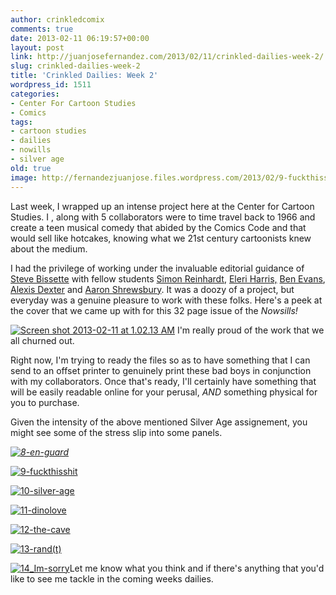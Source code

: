 ```yaml
---
author: crinkledcomix
comments: true
date: 2013-02-11 06:19:57+00:00
layout: post
link: http://juanjosefernandez.com/2013/02/11/crinkled-dailies-week-2/
slug: crinkled-dailies-week-2
title: 'Crinkled Dailies: Week 2'
wordpress_id: 1511
categories:
- Center For Cartoon Studies
- Comics
tags:
- cartoon studies
- dailies
- nowills
- silver age
old: true
image: http://fernandezjuanjose.files.wordpress.com/2013/02/9-fuckthisshit.gif
---
```


Last week, I wrapped up an intense project here at the Center for Cartoon Studies. I , along with 5 collaborators were to time travel back to 1966 and create a teen musical comedy that abided by the Comics Code and that would sell like hotcakes, knowing what we 21st century cartoonists knew about the medium.

I had the privilege of working under the invaluable editorial guidance of [Steve Bissette](http://srbissette.com/) with fellow students [Simon Reinhardt](http://simonmreinhardt.tumblr.com/comics), [Eleri Harris,](http://elerimai.com/) [Ben Evans](http://benkevans.tumblr.com/), [Alexis Dexter](http://lexxidexter.tumblr.com/) and [Aaron Shrewsbury](http://www.comicartfans.com/gallerydetail.asp?gcat=29924). It was a doozy of a project, but everyday was a genuine pleasure to work with these folks. Here's a peek at the cover that we came up with for this 32 page issue of the _Nowsills!_
<!--more-->

[![Screen shot 2013-02-11 at 1.02.13 AM](http://fernandezjuanjose.files.wordpress.com/2013/02/screen-shot-2013-02-11-at-1-02-13-am.png)](http://fernandezjuanjose.files.wordpress.com/2013/02/screen-shot-2013-02-11-at-1-02-13-am.png)
I'm really proud of the work that we all churned out.


Right now, I'm trying to ready the files so as to have something that I can send to an offset printer to genuinely print these bad boys in conjunction with my collaborators. Once that's ready, I'll certainly have something that will be easily readable online for your perusal, _AND_ something physical for you to purchase.

Given the intensity of the above mentioned Silver Age assignement, you might see some of the stress slip into some panels.

_[![8-en-guard](http://fernandezjuanjose.files.wordpress.com/2013/02/8-en-guard.gif)](http://fernandezjuanjose.files.wordpress.com/2013/02/8-en-guard.gif)_

[![9-fuckthisshit](http://fernandezjuanjose.files.wordpress.com/2013/02/9-fuckthisshit.gif)](http://fernandezjuanjose.files.wordpress.com/2013/02/9-fuckthisshit.gif)

[![10-silver-age](http://fernandezjuanjose.files.wordpress.com/2013/02/10-silver-age.gif)](http://fernandezjuanjose.files.wordpress.com/2013/02/10-silver-age.gif)

[![11-dinolove](http://fernandezjuanjose.files.wordpress.com/2013/02/11-dinolove.gif)](http://fernandezjuanjose.files.wordpress.com/2013/02/11-dinolove.gif)

[![12-the-cave](http://fernandezjuanjose.files.wordpress.com/2013/02/12-the-cave.gif)](http://fernandezjuanjose.files.wordpress.com/2013/02/12-the-cave.gif)

[![13-rand(t)](http://fernandezjuanjose.files.wordpress.com/2013/02/13-randt.gif)](http://fernandezjuanjose.files.wordpress.com/2013/02/13-randt.gif)

[![14_Im-sorry](http://fernandezjuanjose.files.wordpress.com/2013/02/14_im-sorry.gif)](http://fernandezjuanjose.files.wordpress.com/2013/02/14_im-sorry.gif)Let me know what you think and if there's anything that you'd like to see me tackle in the coming weeks dailies.
